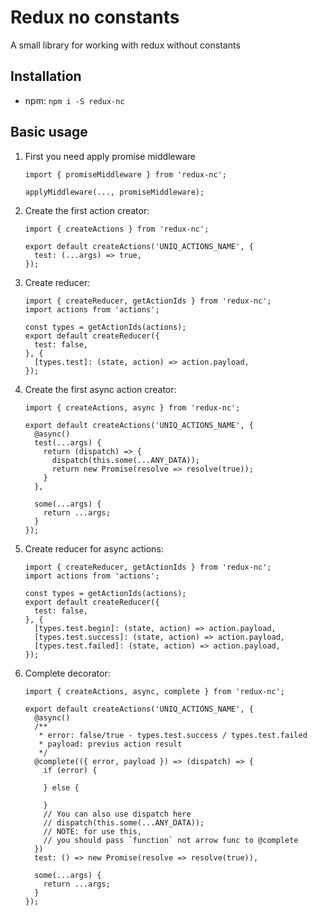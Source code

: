 Redux no constants
=========

A small library for working with redux without constants


## Installation

* npm: 
  `npm i -S redux-nc`

## Basic usage

1) First you need apply promise middleware

    ```
    import { promiseMiddleware } from 'redux-nc';

    applyMiddleware(..., promiseMiddleware);
    ``` 
    
2) Create the first action creator:

    ```
    import { createActions } from 'redux-nc';

    export default createActions('UNIQ_ACTIONS_NAME', {
      test: (...args) => true,
    });
    ```

3) Create reducer:

    ```
    import { createReducer, getActionIds } from 'redux-nc';
    import actions from 'actions';
    
    const types = getActionIds(actions);
    export default createReducer({
      test: false,
    }, {
      [types.test]: (state, action) => action.payload,
    });
    ```

4) Create the first async action creator:

    ```
    import { createActions, async } from 'redux-nc';

    export default createActions('UNIQ_ACTIONS_NAME', {
      @async()
      test(...args) {
        return (dispatch) => {
          dispatch(this.some(...ANY_DATA));
          return new Promise(resolve => resolve(true));
        }
      },
      
      some(...args) {
        return ...args;
      }
    });
    ```
    
4) Create reducer for async actions:

    ```
    import { createReducer, getActionIds } from 'redux-nc';
    import actions from 'actions';
    
    const types = getActionIds(actions);
    export default createReducer({
      test: false,
    }, {
      [types.test.begin]: (state, action) => action.payload,
      [types.test.success]: (state, action) => action.payload,
      [types.test.failed]: (state, action) => action.payload,
    });
    ```

5) Complete decorator:

    ```
    import { createActions, async, complete } from 'redux-nc';
    
    export default createActions('UNIQ_ACTIONS_NAME', {
      @async()
      /**
       * error: false/true - types.test.success / types.test.failed
       * payload: previus action result
       */
      @complete(({ error, payload }) => (dispatch) => {
        if (error) {
          
        } else {
          
        }
        // You can also use dispatch here
        // dispatch(this.some(...ANY_DATA));
        // NOTE: for use this, 
        // you should pass `function` not arrow func to @complete
      })
      test: () => new Promise(resolve => resolve(true)),
      
      some(...args) {
        return ...args;
      }
    });
    ```
